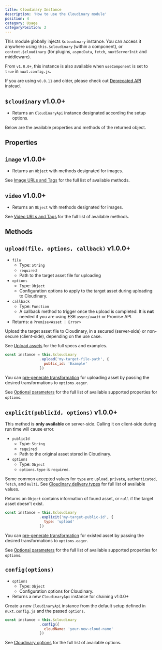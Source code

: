 ```yaml
---
title: Cloudinary Instance
description: 'How to use the Cloudinary module'
position: 4
category: Usage
categoryPosition: 2
---
```


This module globally injects `$cloudinary` instance. You can access it anywhere using `this.$cloudinary` (within a component), or `context.$cloudinary` (for plugins, `asyncData`, `fetch`, `nuxtServerInit` and middleware).

<alert>

From `v1.0.0+`, this instance is also available when `useComponent` is set to `true` in `nuxt.config.js`.

</alert>

<alert type="warning">

If you are using `v0.0.11` and older, please check out [Deprecated API](/before-v1.0.0/build-urls-and-tags) instead.

</alert>

## `$cloudinary` <badge>v1.0.0+</badge>

* Returns an `CloudinaryApi` instance designated according the setup options.

Below are the available properties and methods of the returned object.

## Properties

## `image` <badge>v1.0.0+</badge>

* Returns an `Object` with methods designated for images. 

See [Image URLs and Tags](/usage/optimize-image) for the full list of available methods.

## `video` <badge>v1.0.0+</badge>

* Returns an `Object` with methods designated for images. 

See [Video URLs and Tags](/usage/optimize-video) for the full list of available methods.

## Methods

## `upload(file, options, callback)` <badge>v1.0.0+</badge>

* `file`
  * Type: `String`
  * `required`
  * Path to the target asset file for uploading
* `options`
  * Type: `Object`
  * Configuration options to apply to the target asset during uploading to Cloudinary.
* `callback`
  * Type: `Function`
  * A callback method to trigger once the upload is completed. It is **not** needed if you are using ES6 `async/await` or Promise API.
* Returns: a `Promise<Asset | Error>`

Upload the target asset file to Cloudinary, in a secured (server-side) or non-secure (client-side), depending on the use case.

<alert type="info">

See [Upload assets](/usage/upload) for the full specs and examples.

</alert>

```js
const instance = this.$cloudinary
                .upload('my-target-file-path', {
                  public_id: 'Example'
                })
```
<alert type="info">

You can [pre-generate transformation](/advanced#pre-generate-media-assets) for uploading asset by passing the desired transformations to `options.eager`.

See [Optional parameters](https://cloudinary.com/documentation/image_upload_api_reference#optional_parameters) for the full list of available supported properties for `options`.

</alert>

## `explicit(publicId, options)` <badge>v1.0.0+</badge>

<alert type="warning">

This method is **only available** on server-side. Calling it on client-side during run time will cause error.

</alert>

* `publicId`
  * Type: `String`
  * `required`
  * Path to the original asset stored in Cloudinary.
* `options`
  * Type: `Object`
  * `options.type` is `required`.

<alert type="info">

Some common accepted values for `type` are `upload`, `private`, `authenticated`, `fetch`, and `multi`. See [Cloudinary delivery types](https://cloudinary.com/documentation/image_transformations#delivery_types) for full list of available values.

</alert>

Returns an `Object` contains information of found asset, or `null` if the target asset doesn't exist.

```js
const instance = this.$cloudinary
                .explicit('my-target-public-id', {
                  type: 'upload'
                })
```

<alert type="info">

You can [pre-generate transformation](/advanced#pre-generate-media-assets) for existed asset by passing the desired transformations to `options.eager`.

See [Optional parameters](https://cloudinary.com/documentation/image_upload_api_reference#optional_parameters-6) for the full list of available supported properties for `options`.

</alert>

## `config(options)`

* `options`
  * Type: `Object`
  * Configuration options for Cloudinary.
* Returns a new `CloudinaryApi` instance for chaining <badge>v1.0.0+</badge>

Create a new `CloudinaryApi` instance from the default setup defined in `nuxt.config.js` and the passed `options`.

```js
const instance = this.$cloudinary
                .config({
                  cloudName: 'your-new-cloud-name'
                })
```

<alert type="info">

See [Cloudinary options](/options#cloudinary-options) for the full list of available options.

</alert>
